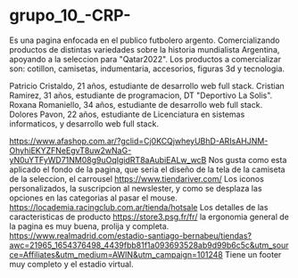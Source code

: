 # grupo_10_-CRP-
Es una pagina enfocada en el publico futbolero argento.
Comercializando productos de distintas variedades sobre la historia mundialista Argentina, apoyando a la seleccion para "Qatar2022".
Los productos a comercializar son: cotillon, camisetas, indumentaria, accesorios, figuras 3d y tecnologia.

Patricio Cristaldo, 21 años, estudiante de desarrollo web full stack.
Cristian Ramirez, 31 años, estudiante de programacion, DT "Deportivo La Solis".
Roxana Romaniello, 34 años, estudiante de desarrollo web full stack.
Dolores Pavon, 22 años, estudiante de Licenciatura en sistemas informaticos, y desarrollo web full stack. 

https://www.afashop.com.ar/?gclid=Cj0KCQjwheyUBhD-ARIsAHJNM-OhyhiEKYZFNeEgvT8uw2wNaG-yN0uYTFyWD71NM08g9uOqIgidRT8aAubiEALw_wcB Nos gusta como esta aplicado el fondo de la pagina, que seria el diseño de la tela de la camiseta de la seleccion, el carrousel
https://www.tiendariver.com/ Los iconos personalizados, la suscripcion al newslester, y como se desplaza las opciones en las categorias al pasar el mouse.
https://locademia.racingclub.com.ar/tienda/hotsale Los detalles de las caracteristicas de producto
https://store3.psg.fr/fr/ la ergonomia general de la pagina es muy buena, prolija y completa.
https://www.realmadrid.com/estadio-santiago-bernabeu/tiendas?awc=21965_1654376498_4439fbb81f1a093693528ab9d99b6c5c&utm_source=Affiliates&utm_medium=AWIN&utm_campaign=101248 Tiene un footer muy completo y el estadio virtual.
